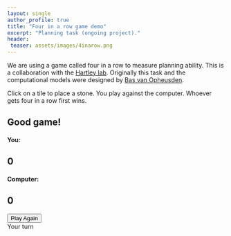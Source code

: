 ```yaml
---
layout: single
author_profile: true
title: "Four in a row game demo"
excerpt: "Planning task (ongoing project)."
header:
 teaser: assets/images/4inarow.png
---
```


We are using a game called four in a row to measure planning ability. This is a collaboration with the [Hartley lab](https://www.hartleylab.org/).
Originally this task and the computational models were designed by [Bas van Opheusden](https://basvanopheusden.github.io/).

Click on a tile to place a stone. You play against the computer. Whoever gets four in a row first wins.

<link href = "/assets/4inarow/stylesheet.css" rel="stylesheet">
<link href= " https://cdnjs.cloudflare.com/ajax/libs/font-awesome/4.7.0/css/font-awesome.min.css" rel="stylesheet">
<div class="modal fade blackshadow" id="feedback-modal" data-backdrop="static" role="dialog" aria-hidden="true">
	<div class="modal-dialog modal-sm">
		<div class="modal-content">
			<div class="modal-body">
				<h2 class="modal-title">Good game!</h2>
				<div class='row'>
					<div class='col-xs-10 col-xs-offset-1 text-center' id='scorebox'>
						<div id='p0-score' class='col-xs-6 text-center'>
							<h4>You:</h4>
							<h2>0</h2>
						</div>
						<div id='p1-score' class='col-xs-6 text-center'>
							<h4>Computer:</h4>
							<h2>0</h2>
						</div>
					</div>
				</div>
			<button class="btn btn-large btn-warning" id="next-trial">Play Again</button>
			</div>
		</div>
	</div>
</div>

<div class='container-fluid text-center'>
	<div class='row'>
		<div class="headertext">
			Your turn
		</div>
	</div>
	<div class="row">
		<div class="container-fluid col-xs-8 canvas-container">
			<div class="canvas"></div>
		</div>
	</div>
</div>

<script src="/assets/4inarow/underscore-min.js"></script>
<script src="/assets/4inarow/util.js"></script>
<script src="/assets/4inarow/game.js"></script>
<script src="/assets/4inarow/AI.js"></script>
<script src="/assets/4inarow/makemove.js"></script>

<script>
	var blocks, player;
	M=9;
	N=4;
	K=4;
	current_block = 0;

	window.onload = () => {
		player = new Player();
		board = new Board();
		board.create_tiles()
		blocks = [new Condition_AI(60)];
		blocks[current_block].run();
	};
</script>
